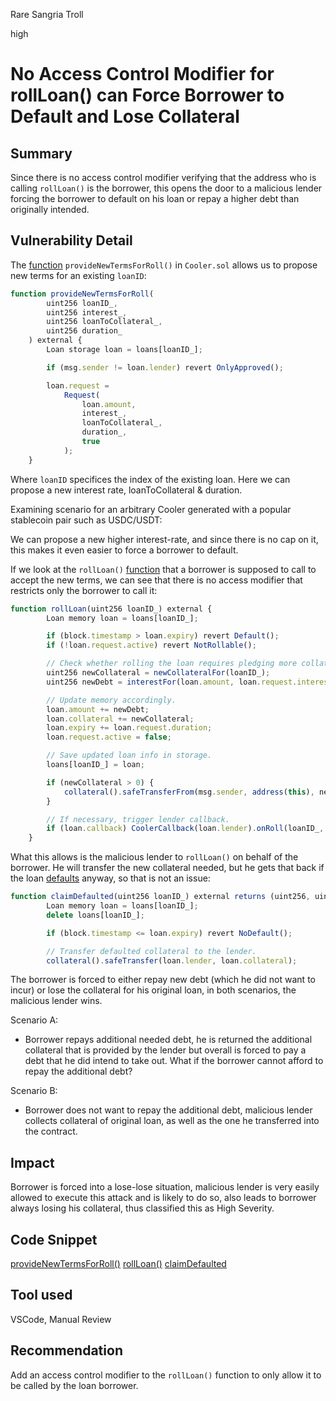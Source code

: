 Rare Sangria Troll

high

# No Access Control Modifier for rollLoan() can Force Borrower to Default and Lose Collateral
## Summary

Since there is no access control modifier verifying that the address who is calling `rollLoan()` is the borrower, this opens the door to a malicious lender forcing the borrower to default on his loan or repay a higher debt than originally intended.

## Vulnerability Detail

The [function](https://github.com/sherlock-audit/2023-08-cooler/blob/main/Cooler/src/Cooler.sol#L282) `provideNewTermsForRoll()` in `Cooler.sol` allows us to propose new terms for an existing `loanID`:

```javascript
function provideNewTermsForRoll(
        uint256 loanID_,
        uint256 interest_,
        uint256 loanToCollateral_,
        uint256 duration_
    ) external {
        Loan storage loan = loans[loanID_];

        if (msg.sender != loan.lender) revert OnlyApproved();

        loan.request =
            Request(
                loan.amount,
                interest_,
                loanToCollateral_,
                duration_,
                true
            );
    }
```

Where `loanID` specifices the index of the existing loan. Here we can propose a new interest rate, loanToCollateral & duration.

Examining scenario for an arbitrary Cooler generated with a popular stablecoin pair such as USDC/USDT:

We can propose a new higher interest-rate, and since there is no cap on it, this makes it even easier to force a borrower to default.

If we look at the `rollLoan()` [function](https://github.com/sherlock-audit/2023-08-cooler/blob/main/Cooler/src/Cooler.sol#L192) that a borrower is supposed to call to accept the new terms, we can see that there is no access modifier that restricts only the borrower to call it:
```javascript
function rollLoan(uint256 loanID_) external {
        Loan memory loan = loans[loanID_];

        if (block.timestamp > loan.expiry) revert Default();
        if (!loan.request.active) revert NotRollable();

        // Check whether rolling the loan requires pledging more collateral or not (if there was a previous repayment).
        uint256 newCollateral = newCollateralFor(loanID_);
        uint256 newDebt = interestFor(loan.amount, loan.request.interest, loan.request.duration);

        // Update memory accordingly.
        loan.amount += newDebt;
        loan.collateral += newCollateral;
        loan.expiry += loan.request.duration;
        loan.request.active = false;

        // Save updated loan info in storage.
        loans[loanID_] = loan;

        if (newCollateral > 0) {
            collateral().safeTransferFrom(msg.sender, address(this), newCollateral);
        }

        // If necessary, trigger lender callback.
        if (loan.callback) CoolerCallback(loan.lender).onRoll(loanID_, newDebt, newCollateral);
    }
```

What this allows is the malicious lender to `rollLoan()` on behalf of the borrower. He will transfer the new collateral needed, but he gets that back if the loan [defaults](https://github.com/sherlock-audit/2023-08-cooler/blob/main/Cooler/src/Cooler.sol#L318) anyway, so that is not an issue:
```javascript
function claimDefaulted(uint256 loanID_) external returns (uint256, uint256, uint256) {
        Loan memory loan = loans[loanID_];
        delete loans[loanID_];

        if (block.timestamp <= loan.expiry) revert NoDefault();

        // Transfer defaulted collateral to the lender.
        collateral().safeTransfer(loan.lender, loan.collateral);
```

The borrower is forced to either repay new debt (which he did not want to incur) or lose the collateral for his original loan, in both scenarios, the malicious lender wins.

Scenario A:

- Borrower repays additional needed debt, he is returned the additional collateral that is provided by the lender but overall is forced to pay a debt that he did intend to take out. What if the borrower cannot afford to repay the additional debt?

Scenario B:

- Borrower does not want to repay the additional debt, malicious lender collects collateral of original loan, as well as the one he transferred into the contract.

## Impact

Borrower is forced into a lose-lose situation, malicious lender is very easily allowed to execute this attack and is likely to do so, also leads to borrower always losing his collateral, thus classified this as High Severity.

## Code Snippet

[provideNewTermsForRoll()](https://github.com/sherlock-audit/2023-08-cooler/blob/main/Cooler/src/Cooler.sol#L282)
[rollLoan()](https://github.com/sherlock-audit/2023-08-cooler/blob/main/Cooler/src/Cooler.sol#L192)
[claimDefaulted](https://github.com/sherlock-audit/2023-08-cooler/blob/main/Cooler/src/Cooler.sol#L318)

## Tool used

VSCode, Manual Review

## Recommendation

Add an access control modifier to the `rollLoan()` function to only allow it to be called by the loan borrower.